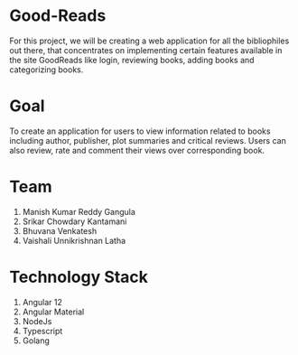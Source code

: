 # Good-Reads
For this project, we will be creating a web application for all the bibliophiles out there, that concentrates on implementing certain features available in the site GoodReads like login, reviewing books, adding books and categorizing books.

# Goal
  To create an application for users to view information related to books including author, publisher, plot summaries and critical reviews. Users can also review, rate and comment their views over corresponding book.

# Team
  1. Manish Kumar Reddy Gangula
  2. Srikar Chowdary Kantamani
  3. Bhuvana Venkatesh
  4. Vaishali Unnikrishnan Latha

# Technology Stack 
  1. Angular 12
  2. Angular Material
  3. NodeJs 
  4. Typescript
  5. Golang
